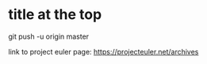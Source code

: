 title at the top 
===
git push -u origin master

link to project euler page: https://projecteuler.net/archives
